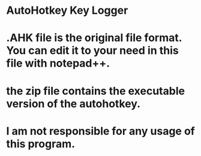 # AutoHotkey Key Logger

# .AHK file is the original file format. You can edit it to your need in this file with notepad++.
# the zip file contains the executable version of the autohotkey.
# I am not responsible for any usage of this program.
